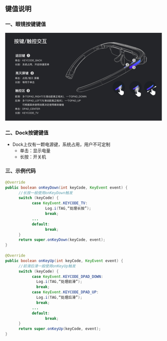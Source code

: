 ## 键值说明

<h3 id="1">一、眼镜按键键值</h3>

![avatar](Key3.001.jpeg)

<h3 id="2">二、Dock按键键值</h3>

* Dock上仅有一颗电源键，系统占用，用户不可定制
	* 单击：显示电量
	* 长按：开关机

<h3 id="3">三、示例代码</h3>

```java
@Override
public boolean onKeyDown(int keyCode, KeyEvent event) {
      //长按一般使用onKeyDown触发
      switch (keyCode) {
            case KeyEvent.KEYCODE_TV:
                  Log.i(TAG,“处理长按”);
                  break;
            ...
            default:
                  break;
      }
      return super.onKeyDown(keyCode, event);
}
    
@Override
public boolean onKeyUp(int keyCode, KeyEvent event) {
      //前滑后滑一般使用onKeyUp触发
      switch (keyCode) {
            case KeyEvent.KEYCODE_DPAD_DOWN:
		      Log.i(TAG,“处理前滑”);
		      break;
            case KeyEvent.KEYCODE_DPAD_UP:
		      Log.i(TAG,“处理后滑”);
		      break;
            ...
            default:
                  break;
      }
      return super.onKeyUp(keyCode, event);
}
```
